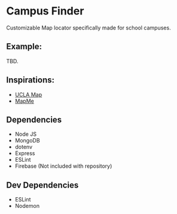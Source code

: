 # Campus Finder
Customizable Map locator specifically made for school campuses.

## Example:
TBD.

## Inspirations:
- [UCLA Map](http://www.map.ucla.edu/)
- [MapMe](https://mapme.com/solutions/virtual-campus-tour/)

## Dependencies
- Node JS
- MongoDB 
- dotenv 
- Express
- ESLint
- Firebase (Not included with repository)

## Dev Dependencies
- ESLint
- Nodemon
